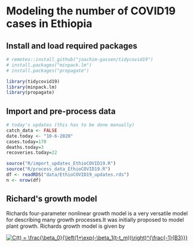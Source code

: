 # Modeling the number of COVID19 cases in Ethiopia

## Install and load required packages

```r
# remotes::install_github("joachim-gassen/tidycovid19")
# install.packages("minpack.lm")
# install.packages("propagate")

library(tidycovid19)
library(minpack.lm)
library(propagate)
```

## Import and pre-process data
```r
# today's updates (this has to be done manually)
catch_data <- FALSE
date.today <- "10-6-2020"
cases.today=170
deaths.today=3
recoveries.today=22

source("R/import_updates_EthioCOVID19.R")
source("R/process_data_EthioCOVID19.R")
df <- readRDS("data/EthioCOVID19_updates.rds")
n <- nrow(df)
```

## Richard's growth model

Richards four-parameter nonlinear growth model is a very versatile model for describing many growth processes.It was initially proposed to model plant growth. Richards growth model is given by

<a href="https://www.codecogs.com/eqnedit.php?latex=C(t)&space;=&space;\frac{\beta_0}{\left(1&plus;\exp(-\beta_1(t-t_m))\right)^{\frac{-1}{B3}}}" target="_blank"><img src="https://latex.codecogs.com/gif.latex?C(t)&space;=&space;\frac{\beta_0}{\left(1&plus;\exp(-\beta_1(t-t_m))\right)^{\frac{-1}{B3}}}" title="C(t) = \frac{\beta_0}{\left(1+\exp(-\beta_1(t-t_m))\right)^{\frac{-1}{B3}}}" /></a>


